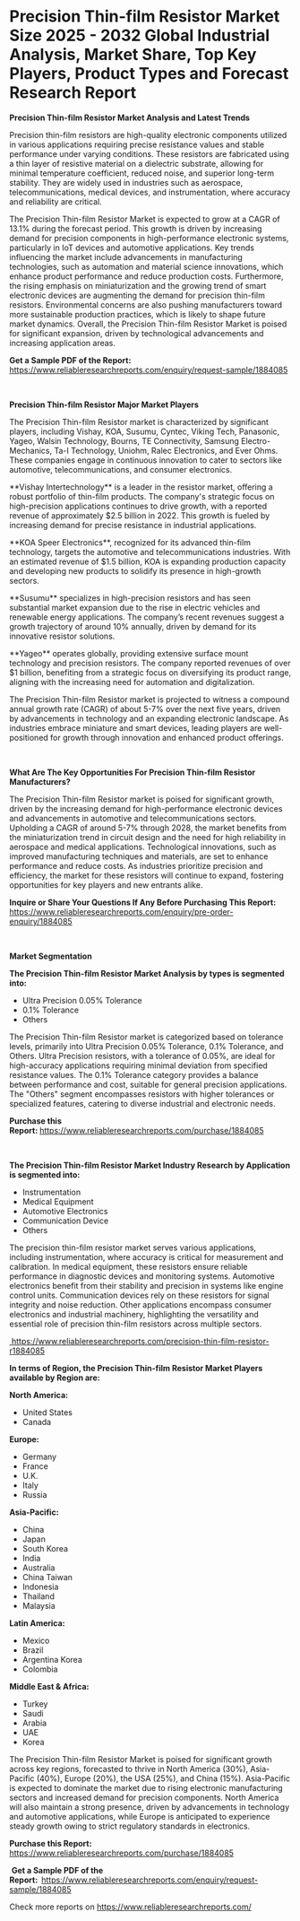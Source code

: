 <p><h1>Precision Thin-film Resistor Market Size 2025 - 2032 Global Industrial Analysis, Market Share, Top Key Players, Product Types and Forecast Research Report</h1></p><p><strong>Precision Thin-film Resistor Market Analysis and Latest Trends</strong></p>
<p><p>Precision thin-film resistors are high-quality electronic components utilized in various applications requiring precise resistance values and stable performance under varying conditions. These resistors are fabricated using a thin layer of resistive material on a dielectric substrate, allowing for minimal temperature coefficient, reduced noise, and superior long-term stability. They are widely used in industries such as aerospace, telecommunications, medical devices, and instrumentation, where accuracy and reliability are critical.</p><p>The Precision Thin-film Resistor Market is expected to grow at a CAGR of 13.1% during the forecast period. This growth is driven by increasing demand for precision components in high-performance electronic systems, particularly in IoT devices and automotive applications. Key trends influencing the market include advancements in manufacturing technologies, such as automation and material science innovations, which enhance product performance and reduce production costs. Furthermore, the rising emphasis on miniaturization and the growing trend of smart electronic devices are augmenting the demand for precision thin-film resistors. Environmental concerns are also pushing manufacturers toward more sustainable production practices, which is likely to shape future market dynamics. Overall, the Precision Thin-film Resistor Market is poised for significant expansion, driven by technological advancements and increasing application areas.</p></p>
<p><strong>Get a Sample PDF of the Report:&nbsp;</strong> <a href="https://www.reliableresearchreports.com/enquiry/request-sample/1884085?utm_campaign=2208&utm_medium=2&utm_source=Github&utm_content=ia&utm_term=07042025&utm_id=precision-thin-film-resistor">https://www.reliableresearchreports.com/enquiry/request-sample/1884085</a></p>
<p>&nbsp;</p>
<p><strong>Precision Thin-film Resistor Major Market Players</strong></p>
<p><p>The Precision Thin-film Resistor market is characterized by significant players, including Vishay, KOA, Susumu, Cyntec, Viking Tech, Panasonic, Yageo, Walsin Technology, Bourns, TE Connectivity, Samsung Electro-Mechanics, Ta-I Technology, Uniohm, Ralec Electronics, and Ever Ohms. These companies engage in continuous innovation to cater to sectors like automotive, telecommunications, and consumer electronics.</p><p>**Vishay Intertechnology** is a leader in the resistor market, offering a robust portfolio of thin-film products. The company's strategic focus on high-precision applications continues to drive growth, with a reported revenue of approximately $2.5 billion in 2022. This growth is fueled by increasing demand for precise resistance in industrial applications.</p><p>**KOA Speer Electronics**, recognized for its advanced thin-film technology, targets the automotive and telecommunications industries. With an estimated revenue of $1.5 billion, KOA is expanding production capacity and developing new products to solidify its presence in high-growth sectors.</p><p>**Susumu** specializes in high-precision resistors and has seen substantial market expansion due to the rise in electric vehicles and renewable energy applications. The company’s recent revenues suggest a growth trajectory of around 10% annually, driven by demand for its innovative resistor solutions.</p><p>**Yageo** operates globally, providing extensive surface mount technology and precision resistors. The company reported revenues of over $1 billion, benefiting from a strategic focus on diversifying its product range, aligning with the increasing need for automation and digitalization.</p><p>The Precision Thin-film Resistor market is projected to witness a compound annual growth rate (CAGR) of about 5-7% over the next five years, driven by advancements in technology and an expanding electronic landscape. As industries embrace miniature and smart devices, leading players are well-positioned for growth through innovation and enhanced product offerings.</p></p>
<p>&nbsp;</p>
<p><strong>What Are The Key Opportunities For Precision Thin-film Resistor Manufacturers?</strong></p>
<p><p>The Precision Thin-film Resistor market is poised for significant growth, driven by the increasing demand for high-performance electronic devices and advancements in automotive and telecommunications sectors. Upholding a CAGR of around 5-7% through 2028, the market benefits from the miniaturization trend in circuit design and the need for high reliability in aerospace and medical applications. Technological innovations, such as improved manufacturing techniques and materials, are set to enhance performance and reduce costs. As industries prioritize precision and efficiency, the market for these resistors will continue to expand, fostering opportunities for key players and new entrants alike.</p></p>
<p><strong>Inquire or Share Your Questions If Any Before Purchasing This Report:</strong> <a href="https://www.reliableresearchreports.com/enquiry/pre-order-enquiry/1884085?utm_campaign=2208&utm_medium=2&utm_source=Github&utm_content=ia&utm_term=07042025&utm_id=precision-thin-film-resistor">https://www.reliableresearchreports.com/enquiry/pre-order-enquiry/1884085</a></p>
<p>&nbsp;</p>
<p><strong>Market Segmentation</strong></p>
<p><strong>The Precision Thin-film Resistor Market Analysis by types is segmented into:</strong></p>
<p><ul><li>Ultra Precision 0.05% Tolerance</li><li>0.1% Tolerance</li><li>Others</li></ul></p>
<p><p>The Precision Thin-film Resistor market is categorized based on tolerance levels, primarily into Ultra Precision 0.05% Tolerance, 0.1% Tolerance, and Others. Ultra Precision resistors, with a tolerance of 0.05%, are ideal for high-accuracy applications requiring minimal deviation from specified resistance values. The 0.1% Tolerance category provides a balance between performance and cost, suitable for general precision applications. The "Others" segment encompasses resistors with higher tolerances or specialized features, catering to diverse industrial and electronic needs.</p></p>
<p><strong>Purchase this Report:&nbsp;</strong><a href="https://www.reliableresearchreports.com/purchase/1884085?utm_campaign=2208&utm_medium=2&utm_source=Github&utm_content=ia&utm_term=07042025&utm_id=precision-thin-film-resistor">https://www.reliableresearchreports.com/purchase/1884085</a></p>
<p>&nbsp;</p>
<p><strong>The Precision Thin-film Resistor Market Industry Research by Application is segmented into:</strong></p>
<p><ul><li>Instrumentation</li><li>Medical Equipment</li><li>Automotive Electronics</li><li>Communication Device</li><li>Others</li></ul></p>
<p><p>The precision thin-film resistor market serves various applications, including instrumentation, where accuracy is critical for measurement and calibration. In medical equipment, these resistors ensure reliable performance in diagnostic devices and monitoring systems. Automotive electronics benefit from their stability and precision in systems like engine control units. Communication devices rely on these resistors for signal integrity and noise reduction. Other applications encompass consumer electronics and industrial machinery, highlighting the versatility and essential role of precision thin-film resistors across multiple sectors.</p></p>
<p><a href="https://www.reliableresearchreports.com/precision-thin-film-resistor-r1884085?utm_campaign=2208&utm_medium=2&utm_source=Github&utm_content=ia&utm_term=07042025&utm_id=precision-thin-film-resistor">&nbsp;https://www.reliableresearchreports.com/precision-thin-film-resistor-r1884085</a></p>
<p><strong>In terms of Region, the Precision Thin-film Resistor Market Players available by Region are:</strong></p>
<p>
    <p> <strong> North America: </strong>
        <ul>
            <li>United States</li>
            <li>Canada</li>
        </ul>
        </p> 
    <p> <strong> Europe: </strong>
        <ul>
            <li>Germany</li>
            <li>France</li>
            <li>U.K.</li>
            <li>Italy</li>
            <li>Russia</li>
        </ul>
        </p> 
    <p> <strong> Asia-Pacific: </strong>
        <ul>
            <li>China</li>
            <li>Japan</li>
            <li>South Korea</li>
            <li>India</li>
            <li>Australia</li>
            <li>China Taiwan</li>
            <li>Indonesia</li>
            <li>Thailand</li>
            <li>Malaysia</li>
        </ul>
        </p> 
    <p> <strong> Latin America: </strong>
        <ul>
            <li>Mexico</li>
            <li>Brazil</li>
            <li>Argentina Korea</li>
            <li>Colombia</li>
        </ul>
        </p> 
    <p> <strong> Middle East & Africa: </strong>
        <ul>
            <li>Turkey</li>
            <li>Saudi</li>
            <li>Arabia</li>
            <li>UAE</li>
            <li>Korea</li>
        </ul>
    </p>
    </p>
<p><p>The Precision Thin-film Resistor Market is poised for significant growth across key regions, forecasted to thrive in North America (30%), Asia-Pacific (40%), Europe (20%), the USA (25%), and China (15%). Asia-Pacific is expected to dominate the market due to rising electronic manufacturing sectors and increased demand for precision components. North America will also maintain a strong presence, driven by advancements in technology and automotive applications, while Europe is anticipated to experience steady growth owing to strict regulatory standards in electronics.</p></p>
<p><strong>Purchase this Report: </strong><a href="https://www.reliableresearchreports.com/purchase/1884085?utm_campaign=2208&utm_medium=2&utm_source=Github&utm_content=ia&utm_term=07042025&utm_id=precision-thin-film-resistor">https://www.reliableresearchreports.com/purchase/1884085</a></p>
<p>&nbsp;<strong>Get a Sample PDF of the Report:&nbsp;&nbsp;</strong><a href="https://www.reliableresearchreports.com/enquiry/request-sample/1884085?utm_campaign=2208&utm_medium=2&utm_source=Github&utm_content=ia&utm_term=07042025&utm_id=precision-thin-film-resistor">https://www.reliableresearchreports.com/enquiry/request-sample/1884085</a></p>
<p><strong></strong></p>
<p>Check more reports on <a href="https://www.reliableresearchreports.com/?utm_campaign=2208&utm_medium=2&utm_source=Github&utm_content=ia&utm_term=07042025&utm_id=precision-thin-film-resistor">https://www.reliableresearchreports.com/</a></p>